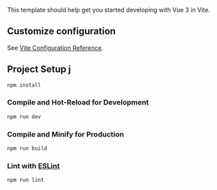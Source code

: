 This template should help get you started developing with Vue 3 in Vite.

## Customize configuration

See [Vite Configuration Reference](https://vitejs.dev/config/).

## Project Setup j

```sh
npm install
```

### Compile and Hot-Reload for Development

```sh
npm run dev
```

### Compile and Minify for Production

```sh
npm run build
```

### Lint with [ESLint](https://eslint.org/)

```sh
npm run lint
```
